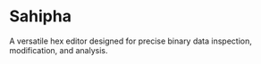 # Sahipha

A versatile hex editor designed for precise binary data inspection, modification, and analysis.